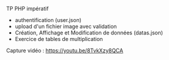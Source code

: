 TP PHP impératif
- authentification (user.json)
- upload d'un fichier image avec validation
- Création, Affichage et Modification de données (datas.json)
- Exercice de tables de multiplication

Capture vidéo : https://youtu.be/8TvkXzy8QCA
